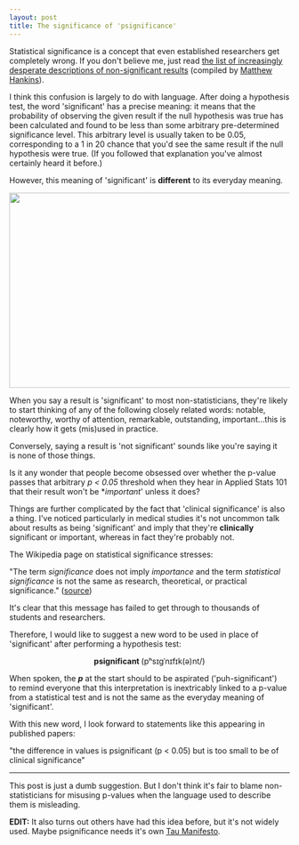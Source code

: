 ```yaml
---
layout: post
title: The significance of 'psignificance'
---
```


Statistical significance is a concept that even established researchers get completely wrong. If you don't believe me, just read <a href="https://mchankins.wordpress.com/2013/04/21/still-not-significant-2/">the list of increasingly desperate descriptions of non-significant results</a> (compiled by <a href="https://twitter.com/mc_hankins">Matthew Hankins</a>).

I think this confusion is largely to do with language. After doing a hypothesis test, the word 'significant' has a precise meaning: it means that the probability of observing the given result if the null hypothesis was true has been calculated and found to be less than some arbitrary pre-determined significance level. This arbitrary level is usually taken to be 0.05, corresponding to a 1 in 20 chance that you'd see the same result if the null hypothesis were true. (If you followed that explanation you've almost certainly heard it before.)

However, this meaning of 'significant' is **different** to its everyday meaning.

<img class="alignnone" src="http://www.quickmeme.com/img/9d/9d488c4dd6b949416c85906c5bd7a4c3d3163632d5606a6a068e487c0f3a2d73.jpg" alt="" width="625" height="351" />

When you say a result is 'significant' to most non-statisticians, they're likely to start thinking of any of the following closely related words: notable, noteworthy, worthy of attention, remarkable, outstanding, important...this is clearly how it gets (mis)used in practice.

Conversely, saying a result is 'not significant' sounds like you're saying it is none of those things.

Is it any wonder that people become obsessed over whether the p-value passes that arbitrary <em>p &lt; 0.05</em> threshold when they hear in Applied Stats 101 that their result won't be **important*' unless it does?


Things are further complicated by the fact that 'clinical significance' is also a thing. I've noticed particularly in medical studies it's not uncommon talk about results as being 'significant' and imply that they're **clinically** significant or important, whereas in fact they're probably not.

The Wikipedia page on statistical significance stresses:

"The term <i>significance</i> does not imply <i>importance</i> and the term <i>statistical significance</i> is not the same as research, theoretical, or practical significance." (<a href="http://en.wikipedia.org/wiki/Statistical_significance">source</a>)

It's clear that this message has failed to get through to thousands of students and researchers.

Therefore, I would like to suggest a new word to be used in place of 'significant' after performing a hypothesis test:
<p style="text-align:center;"><strong>psignificant </strong>(pʰsɪɡˈnɪfɪk(ə)nt/)</p>
<p style="text-align:left;">When spoken, the <i><strong>p</strong> </i>at the start should to be aspirated ('puh-significant') to remind everyone that this interpretation is inextricably linked to a p-value from a statistical test and is not the same as the everyday meaning of 'significant'.</p>
With this new word, I look forward to statements like this appearing in published papers:

"the difference in values is psignificant (p &lt; 0.05) but is too small to be of clinical significance"

<hr />

This post is just a dumb suggestion. But I don't think it's fair to blame non-statisticians for misusing p-values when the language used to describe them is misleading. 

**EDIT:** It also turns out others have had this idea before, but it's not widely used. Maybe psignificance needs it's own <a href="http://tauday.com/tau-manifesto">Tau Manifesto</a>.
